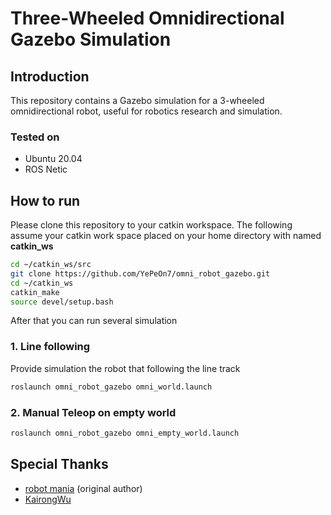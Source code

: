 # Three-Wheeled Omnidirectional Gazebo Simulation

## Introduction

This repository contains a Gazebo simulation for a 3-wheeled omnidirectional robot, useful for robotics research and simulation.

### Tested on

- Ubuntu 20.04
- ROS Netic

## How to run

Please clone this repository to your catkin workspace. The following assume your catkin work space placed on your home directory with named **catkin_ws**

```bash
cd ~/catkin_ws/src
git clone https://github.com/YePeOn7/omni_robot_gazebo.git
cd ~/catkin_ws
catkin_make
source devel/setup.bash
```

After that you can run several simulation

### 1. Line following

Provide simulation the robot that following the line track

```bash
roslaunch omni_robot_gazebo omni_world.launch
```

### 2. Manual Teleop on empty world

```bash
roslaunch omni_robot_gazebo omni_empty_world.launch
```

## Special Thanks

- [robot mania](https://www.youtube.com/@robotmania8896) (original author)
- [KairongWu](https://github.com/KairongWu)
